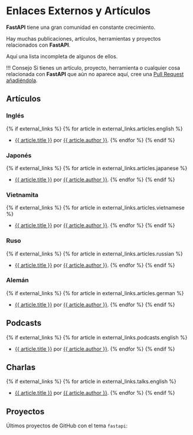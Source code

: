 # Enlaces Externos y Artículos

**FastAPI** tiene una gran comunidad en constante crecimiento.

Hay muchas publicaciones, artículos, herramientas y proyectos relacionados con **FastAPI**.

Aquí una lista incompleta de algunos de ellos.

!!! Consejo
    Si tienes un artículo, proyecto, herramienta o cualquier cosa relacionada con **FastAPI** que aún no aparece aquí, cree una <a href="https://github.com/tiangolo/fastapi/edit/master/docs/en/data/external_links.yml" class="external-link" target="_blank">Pull Request añadiéndola</a>.

## Artículos

### Inglés

{% if external_links %}
{% for article in external_links.articles.english %}

* <a href="{{ article.link }}" class="external-link" target="_blank">{{ article.title }}</a> por <a href="{{ article.author_link }}" class="external-link" target="_blank">{{ article.author }}</a>.
{% endfor %}
{% endif %}

### Japonés

{% if external_links %}
{% for article in external_links.articles.japanese %}

* <a href="{{ article.link }}" class="external-link" target="_blank">{{ article.title }}</a> por <a href="{{ article.author_link }}" class="external-link" target="_blank">{{ article.author }}</a>.
{% endfor %}
{% endif %}

### Vietnamita

{% if external_links %}
{% for article in external_links.articles.vietnamese %}

* <a href="{{ article.link }}" class="external-link" target="_blank">{{ article.title }}</a> por <a href="{{ article.author_link }}" class="external-link" target="_blank">{{ article.author }}</a>.
{% endfor %}
{% endif %}

### Ruso

{% if external_links %}
{% for article in external_links.articles.russian %}

* <a href="{{ article.link }}" class="external-link" target="_blank">{{ article.title }}</a> por <a href="{{ article.author_link }}" class="external-link" target="_blank">{{ article.author }}</a>.
{% endfor %}
{% endif %}

### Alemán

{% if external_links %}
{% for article in external_links.articles.german %}

* <a href="{{ article.link }}" class="external-link" target="_blank">{{ article.title }}</a> por <a href="{{ article.author_link }}" class="external-link" target="_blank">{{ article.author }}</a>.
{% endfor %}
{% endif %}

## Podcasts

{% if external_links %}
{% for article in external_links.podcasts.english %}

* <a href="{{ article.link }}" class="external-link" target="_blank">{{ article.title }}</a> por <a href="{{ article.author_link }}" class="external-link" target="_blank">{{ article.author }}</a>.
{% endfor %}
{% endif %}

## Charlas

{% if external_links %}
{% for article in external_links.talks.english %}

* <a href="{{ article.link }}" class="external-link" target="_blank">{{ article.title }}</a> por <a href="{{ article.author_link }}" class="external-link" target="_blank">{{ article.author }}</a>.
{% endfor %}
{% endif %}

## Proyectos

Últimos proyectos de GitHub con el tema `fastapi`:

<div class="github-topic-projects">
</div>
